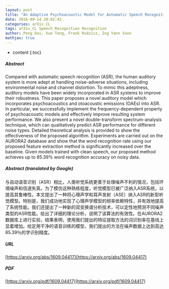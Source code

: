 ```yaml
---
layout: post
title: "An Adaptive Psychoacoustic Model for Automatic Speech Recognition"
date: 2016-09-14 20:02:42
categories: arXiv_CL
tags: arXiv_CL Speech_Recognition Recognition
author: Peng Dai, Xue Teng, Frank Rudzicz, Ing Yann Soon
mathjax: true
---
```


* content
{:toc}

##### Abstract
Compared with automatic speech recognition (ASR), the human auditory system is more adept at handling noise-adverse situations, including environmental noise and channel distortion. To mimic this adeptness, auditory models have been widely incorporated in ASR systems to improve their robustness. This paper proposes a novel auditory model which incorporates psychoacoustics and otoacoustic emissions (OAEs) into ASR. In particular, we successfully implement the frequency-dependent property of psychoacoustic models and effectively improve resulting system performance. We also present a novel double-transform spectrum-analysis technique, which can qualitatively predict ASR performance for different noise types. Detailed theoretical analysis is provided to show the effectiveness of the proposed algorithm. Experiments are carried out on the AURORA2 database and show that the word recognition rate using our proposed feature extraction method is significantly increased over the baseline. Given models trained with clean speech, our proposed method achieves up to 85.39% word recognition accuracy on noisy data.

##### Abstract (translated by Google)
与自动语音识别（ASR）相比，人类听觉系统更善于处理噪声不利的情况，包括环境噪声和信道失真。为了模仿这种熟练程度，听觉模型已被广泛纳入ASR系统，以提高其鲁棒性。本文提出了一种将心理声学和耳声发射（ASE）纳入ASR的新型听觉​​模型。特别是，我们成功地实现了心理声学模型的频率依赖特性，并有效地提高了系统性能。我们还提出了一种新的双变换谱分析技术，可以定性地预测不同噪声类型的ASR性能。给出了详细的理论分析，说明了该算法的有效性。在AURORA2数据库上进行实验，结果表明，使用我们提出的特征提取方法的词识别率在基线上显着增加。给定用干净的语音训练的模型，我们提出的方法在噪声数据上达到高达85.39％的字识别精度。

##### URL
[https://arxiv.org/abs/1609.04417](https://arxiv.org/abs/1609.04417)

##### PDF
[https://arxiv.org/pdf/1609.04417](https://arxiv.org/pdf/1609.04417)

